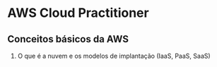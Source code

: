 # AWS Cloud Practitioner

## Conceitos básicos da AWS

1. O que é a nuvem e os modelos de implantação (IaaS, PaaS, SaaS)
